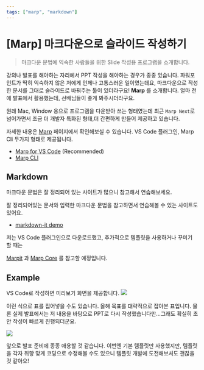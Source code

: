 ```yaml
---
tags: ["marp", "markdown"]
---
```


# [Marp] 마크다운으로 슬라이드 작성하기
> 마크다운 문법에 익숙한 사람들을 위한 Slide 작성용 프로그램을 소개합니다.

강의나 발표를 해야하는 자리에서 PPT 작성을 해야하는 경우가 종종 있습니다. 파워포인트가 딱히 익숙하지 않은 저에게 언제나 고통스러운 일이였는데요, 마크다운으로 작성한 문서를 그대로 슬라이드로 바꿔주는 툴이 있더라구요! **Marp** 를 소개합니다. 얼마 전에 발표에서 활용했는데, 선배님들이 좋게 봐주시더라구요.  

원래 Mac, Window 용으로 프로그램을 다운받아 쓰는 형태였는데 최근 `Marp Next`로 넘어가면서 조금 더 개발자 특화된 형태,더 간편하게 만들어 제공하고 있습니다. 

자세한 내용은 [Marp](https://yhatt.github.io/marp/) 페이지에서 확인해보실 수 있습니다. VS Code 플러그인, Marp Cli 두가지 형태로 제공됩니다.

- [Marp for VS Code](https://marketplace.visualstudio.com/items?itemName=marp-team.marp-vscode) (Recommended)
- [Marp CLI](https://github.com/marp-team/marp-cli)


## Markdown

마크다운 문법은 잘 정리되어 있는 사이트가 많으니 참고해서 연습해보세요.

잘 정리되어있는 문서와 입력한 마크다운 문법을 참고하면서 연습해볼 수 있는 사이트도 있어요.

- [markdown-it demo](https://markdown-it.github.io/)


저는 VS Code 플러그인으로 다운로드했고, 추가적으로 템플릿을 사용하거나 꾸미기 할 때는

[Marpit](https://marpit.marp.app/) 과  [Marp Core](https://github.com/marp-team/marp-core/tree/master/themes#readme) 를 참고할 예정입니다. 


## Example


VS Code로 작성하면 미리보기 화면을 제공합니다. 
![](https://images.velog.io/images/hamon/post/eb762282-9b31-409a-9a01-07e225221d2f/image.png)

이런 식으로 표를 집어넣을 수도 있습니다. 
올해 목표를 대략적으로 잡아본 표입니다.
물론 실제 발표에서는 저 내용을 바탕으로 PPT로 다시 작성했습니다만...그래도 확실히 초안 작성이 빠르게 진행되더군요. 

![](https://images.velog.io/images/hamon/post/ea4de31a-8e19-4d0d-bab2-b58bd2753016/image.png)


앞으로 발표 준비에 종종 애용할 것 같습니다.
이번엔 기본 템플릿만 사용했지만, 템플릿을 각자 취향 맞게 코딩으로 수정해볼 수도 있으니 템플릿 개발에 도전해보셔도 괜찮을 것 같아요! 

